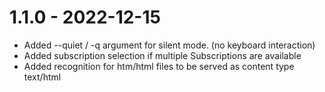 # 1.1.0 - 2022-12-15
* Added --quiet / -q argument for silent mode. (no keyboard interaction)
* Added subscription selection if multiple Subscriptions are available
* Added recognition for htm/html files to be served as content type text/html